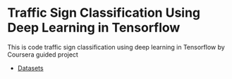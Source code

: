 # Traffic Sign Classification Using Deep Learning in Tensorflow
This is code traffic sign classification using deep learning in Tensorflow by Coursera guided project 
- [Datasets](https://drive.google.com/drive/folders/1c3zldIVmRvBJ_WQ2_Ifvl0QYSvAbUTBM?usp=sharing)
